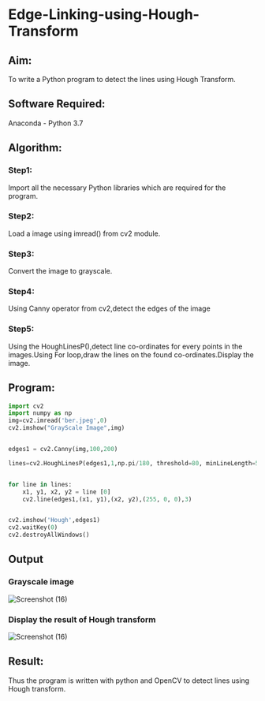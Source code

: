 # Edge-Linking-using-Hough-Transform
## Aim:
To write a Python program to detect the lines using Hough Transform.

## Software Required:
Anaconda - Python 3.7

## Algorithm:
### Step1:
Import all the necessary Python libraries which are required for the program.
<br>

### Step2:
Load a image using imread() from cv2 module.
<br>

### Step3:
Convert the image to grayscale.
<br>

### Step4:
Using Canny operator from cv2,detect the edges of the image
<br>

### Step5:
Using the HoughLinesP(),detect line co-ordinates for every points in the images.Using For loop,draw the lines on the found co-ordinates.Display the image.
<br>


## Program:
```Python
import cv2
import numpy as np
img=cv2.imread('ber.jpeg',0)
cv2.imshow("GrayScale Image",img)


edges1 = cv2.Canny(img,100,200)

lines=cv2.HoughLinesP(edges1,1,np.pi/180, threshold=80, minLineLength=50,maxLineGap=250)


for line in lines:
    x1, y1, x2, y2 = line [0] 
    cv2.line(edges1,(x1, y1),(x2, y2),(255, 0, 0),3)


cv2.imshow('Hough',edges1)
cv2.waitKey(0)
cv2.destroyAllWindows()

```
## Output

### Grayscale image
![Screenshot (16)](https://user-images.githubusercontent.com/94154941/234511083-595a15f4-d84e-4363-b267-bfb2548b8a9d.png)



### Display the result of Hough transform
![Screenshot (16)](https://user-images.githubusercontent.com/94154941/234511083-595a15f4-d84e-4363-b267-bfb2548b8a9d.png)


## Result:
Thus the program is written with python and OpenCV to detect lines using Hough transform. 
